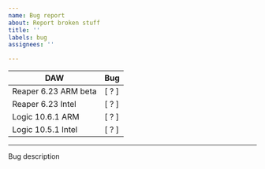 ```yaml
---
name: Bug report
about: Report broken stuff
title: ''
labels: bug
assignees: ''

---
```


| **DAW** | Bug |
|--|--|
| Reaper 6.23 ARM beta | [ ? ]
| Reaper 6.23 Intel | [ ? ]
| Logic 10.6.1 ARM | [ ? ]
| Logic 10.5.1 Intel | [ ? ]

---

Bug description
